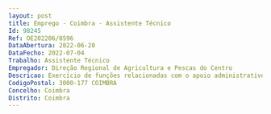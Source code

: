 ```yaml
--- 
layout: post
title: Emprego - Coimbra - Assistente Técnico
Id: 98245
Ref: OE202206/0596
DataAbertura: 2022-06-20
DataFecho: 2022-07-04
Trabalho: Assistente Técnico
Empregador: Direção Regional de Agricultura e Pescas do Centro
Descricao: Exercício de funções relacionadas com o apoio administrativo aos serviços jurídicos, nomeadamente registo de processos e documentos em programa informático de gestão documental e base de dados, controlo de coimas e custas processuais, executar trabalhos de processamento de texto e folha de cálculo inerentes às funções exercidas, serviço de secretariado, expediente e arquivo.
CodigoPostal: 3000-177 COIMBRA
Concelho: Coimbra
Distrito: Coimbra
--- 
```

